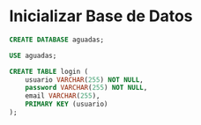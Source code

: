 # Inicializar Base de Datos

```sql
CREATE DATABASE aguadas;

USE aguadas;

CREATE TABLE login (
    usuario VARCHAR(255) NOT NULL,
    password VARCHAR(255) NOT NULL,
    email VARCHAR(255),
    PRIMARY KEY (usuario)
);
```

